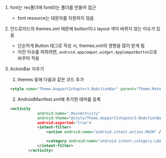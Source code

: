 1. font는 res폴더에 font라는 폴더를 만들어 접근
   - font resource는 대문자를 지원하지 않음

2. 안드로이드의 themes.xml 때문에 button이나 layout 색이 바뀌지 않는 이슈가 있음
   - 단순하게 Button 태그로 작성 시,  themes.xml의 영향을 많이 받게 됨
   - 이런 이슈를 피하려면, `android.appcompat.widget.AppCompatButton`으로 바꾸어 적용

3. ActionBar 지우기

   1. themes 밑에 다음과 같은 코드 추가

   ```xml
   <style name="Theme.Aoppart2chapter3.NoActionBar" parent="Theme.MaterialComponents.DayNight.NoActionBar" />
   ```

   2. AndroidManifest.xml에 추가한 테마를 등록

   ```xml
   <activity
               android:name=".MainActivity"
               android:theme="@style/Theme.Aoppart2chapter3.NoActionBar" <!-- 테마 등록 -->
               android:exported="true">
               <intent-filter>
                   <action android:name="android.intent.action.MAIN" />
   
                   <category android:name="android.intent.category.LAUNCHER" />
               </intent-filter>
           </activity>
   ```
